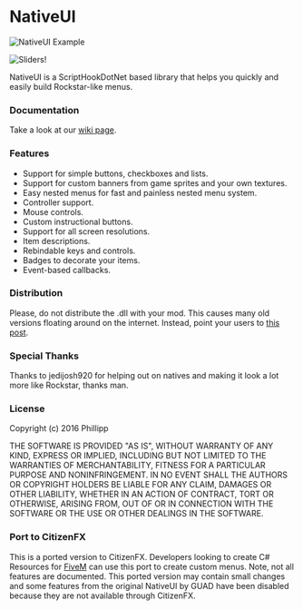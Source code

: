 # NativeUI
![NativeUI Example](http://i.imgur.com/nqD2Ty1.png)

![Sliders!](https://image.prntscr.com/image/69QUCEuOTruHeqDRtmN2fw.png)

NativeUI is a ScriptHookDotNet based library that helps you quickly and easily build Rockstar-like menus.

### Documentation
Take a look at our [wiki page](https://github.com/Guad/NativeUI/wiki/Home).

### Features
* Support for simple buttons, checkboxes and lists.
* Support for custom banners from game sprites and your own textures.
* Easy nested menus for fast and painless nested menu system.
* Controller support.
* Mouse controls.
* Custom instructional buttons.
* Support for all screen resolutions.
* Item descriptions.
* Rebindable keys and controls.
* Badges to decorate your items.
* Event-based callbacks.

### Distribution
Please, do not distribute the .dll with your mod. This causes many old versions floating around on the internet. Instead, point your users to [this post](http://gtaforums.com/topic/809284-net-nativeui/).

### Special Thanks
Thanks to jedijosh920 for helping out on natives and making it look a lot more like Rockstar, thanks man.

### License
Copyright (c) 2016 Phillipp

THE SOFTWARE IS PROVIDED "AS IS", WITHOUT WARRANTY OF ANY KIND, EXPRESS OR IMPLIED, INCLUDING BUT NOT LIMITED TO THE WARRANTIES OF MERCHANTABILITY, FITNESS FOR A PARTICULAR PURPOSE AND NONINFRINGEMENT. IN NO EVENT SHALL THE AUTHORS OR COPYRIGHT HOLDERS BE LIABLE FOR ANY CLAIM, DAMAGES OR OTHER LIABILITY, WHETHER IN AN ACTION OF CONTRACT, TORT OR OTHERWISE, ARISING FROM, OUT OF OR IN CONNECTION WITH THE SOFTWARE OR THE USE OR OTHER DEALINGS IN THE SOFTWARE.

### Port to CitizenFX
This is a ported version to CitizenFX. 
Developers looking to create C# Resources for [FiveM](https://fivem.net/) can use this port to create custom menus.
Note, not all features are documented. 
This ported version may contain small changes and some features from the original NativeUI by GUAD have been disabled because they are not available through CitizenFX.